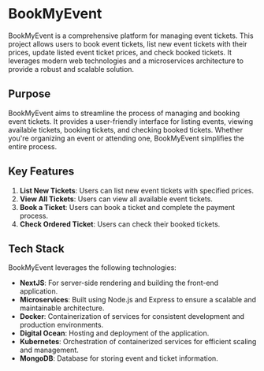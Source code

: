# BookMyEvent

BookMyEvent is a comprehensive platform for managing event tickets. This project allows users to book event tickets, list new event tickets with their prices, update listed event ticket prices, and check booked tickets. It leverages modern web technologies and a microservices architecture to provide a robust and scalable solution.

## Purpose

BookMyEvent aims to streamline the process of managing and booking event tickets. It provides a user-friendly interface for listing events, viewing available tickets, booking tickets, and checking booked tickets. Whether you're organizing an event or attending one, BookMyEvent simplifies the entire process.

## Key Features

1. **List New Tickets**: Users can list new event tickets with specified prices.
2. **View All Tickets**: Users can view all available event tickets.
3. **Book a Ticket**: Users can book a ticket and complete the payment process.
4. **Check Ordered Ticket**: Users can check their booked tickets.

## Tech Stack

BookMyEvent leverages the following technologies:

- **NextJS**: For server-side rendering and building the front-end application.
- **Microservices**: Built using Node.js and Express to ensure a scalable and maintainable architecture.
- **Docker**: Containerization of services for consistent development and production environments.
- **Digital Ocean**: Hosting and deployment of the application.
- **Kubernetes**: Orchestration of containerized services for efficient scaling and management.
- **MongoDB**: Database for storing event and ticket information.
